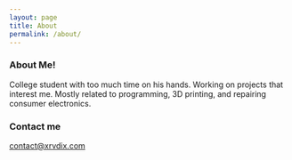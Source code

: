 ```yaml
---
layout: page
title: About
permalink: /about/
---
```


### About Me!

College student with too much time on his hands. Working on projects that interest me. Mostly related to programming, 3D printing, and repairing consumer electronics.

### Contact me

[contact@xrvdix.com](mailto:contact@xrvdix.com)